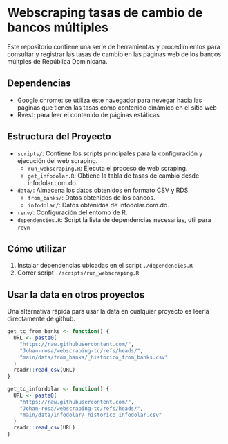 # Webscraping tasas de cambio de bancos múltiples

Este repositorio contiene una serie de herramientas y procedimientos para consultar y registrar las tasas de cambio en las páginas web de los bancos múltples de República Dominicana.

## Dependencias

- Google chrome: se utiliza este navegador para nevegar hacia las páginas que tienen las tasas como contenido dinámico en el sitio web
- Rvest: para leer el contenido de páginas estáticas

## Estructura del Proyecto

- `scripts/`: Contiene los scripts principales para la configuración y ejecución del web scraping.
  - `run_webscraping.R`: Ejecuta el proceso de web scraping.
  - `get_infodolar.R`: Obtiene la tabla de tasas de cambio desde infodolar.com.do.
- `data/`: Almacena los datos obtenidos en formato CSV y RDS.
  - `from_banks/`: Datos obtenidos de los bancos.
  - `infodolar/`: Datos obtenidos de infodolar.com.do.
- `renv/`: Configuración del entorno de R.
- `dependencies.R`: Script la lista de dependencias necesarias, util para `revn`

## Cómo utilizar

1. Instalar dependencias ubicadas en el script `./dependencies.R`
2. Correr script `./scripts/run_webscraping.R`

## Usar la data en otros proyectos

Una alternativa rápida para usar la data en cualquier proyecto es leerla  directamente de github.

```r
get_tc_from_banks <- function() {
  URL <- paste0(
    "https://raw.githubusercontent.com/",
    "Johan-rosa/webscraping-tc/refs/heads/", 
    "main/data/from_banks/_historico_from_banks.csv"
  )
  readr::read_csv(URL)
}

get_tc_infordolar <- function() {
  URL <- paste0(
    "https://raw.githubusercontent.com/",
    "Johan-rosa/webscraping-tc/refs/heads/", 
    "main/data/infodolar/_historico_infodolar.csv"
  )
  readr::read_csv(URL)
}
```